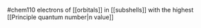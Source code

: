 #chem110 
electrons of [[orbitals]] in [[subshells]] with the highest [[Principle quantum number|n value]]